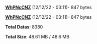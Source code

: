 [**WhPNcCNZ**](/data/WhPNcCNZ.txt) (12/12/22 - 03:11)- 847 bytes

[**WhPNcCNZ**](/data/WhPNcCNZ.txt) (12/12/22 - 03:11)- 847 bytes

**Total Datas**: 8380

**Total Size**: 48.61 MB / 48.6 MB